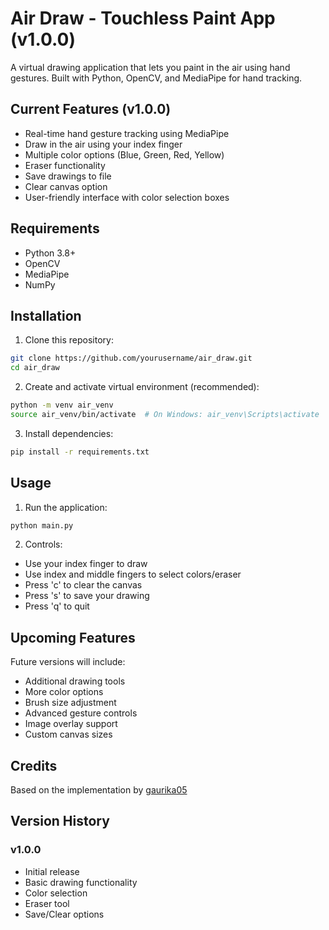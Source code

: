# Air Draw - Touchless Paint App (v1.0.0)

A virtual drawing application that lets you paint in the air using hand gestures. Built with Python, OpenCV, and MediaPipe for hand tracking.

## Current Features (v1.0.0)

- Real-time hand gesture tracking using MediaPipe
- Draw in the air using your index finger
- Multiple color options (Blue, Green, Red, Yellow)
- Eraser functionality
- Save drawings to file
- Clear canvas option
- User-friendly interface with color selection boxes

## Requirements

- Python 3.8+
- OpenCV
- MediaPipe
- NumPy

## Installation

1. Clone this repository:
```bash
git clone https://github.com/yourusername/air_draw.git
cd air_draw
```

2. Create and activate virtual environment (recommended):
```bash
python -m venv air_venv
source air_venv/bin/activate  # On Windows: air_venv\Scripts\activate
```

3. Install dependencies:
```bash
pip install -r requirements.txt
```

## Usage

1. Run the application:
```bash
python main.py
```

2. Controls:
- Use your index finger to draw
- Use index and middle fingers to select colors/eraser
- Press 'c' to clear the canvas
- Press 's' to save your drawing
- Press 'q' to quit

## Upcoming Features

Future versions will include:
- Additional drawing tools
- More color options
- Brush size adjustment
- Advanced gesture controls
- Image overlay support
- Custom canvas sizes

## Credits

Based on the implementation by [gaurika05](https://github.com/gaurika05/Air-Draw-Touchless-Paint-App-using-Hand-Gesture-Recognition)

## Version History

### v1.0.0
- Initial release
- Basic drawing functionality
- Color selection
- Eraser tool
- Save/Clear options 